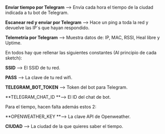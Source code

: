 **Enviar tiempo por Telegram** \--\> Envía cada hora el tiempo de la
ciudad indicada a tu bot de Telegram.

**Escanear red y enviar por Telegram** \--\> Hace un ping a toda la red
y devuelve las IP´s que hayan respondido.

**Telemetría por Telegram** \--\> Muestra datos de: IP, MAC, RSSI, Heal
libre y Uptime.

En todos hay que rellenar las siguientes constantes (Al principio de
cada sketch):

**SSID** \--\> El SSID de tu red.

**PASS** \--\> La clave de tu red wifi.

**TELEGRAM_BOT_TOKEN** \--\> Token del bot para Telegram.

**TELEGRAM_CHAT_ID **\--\> El ID del chat de bot.

Para el tiempo, hacen falta además estos 2:

**OPENWEATHER_KEY **\--\> La clave API de Openweather.

**CIUDAD** \--\> La ciudad de la que quieres saber el tiempo.
